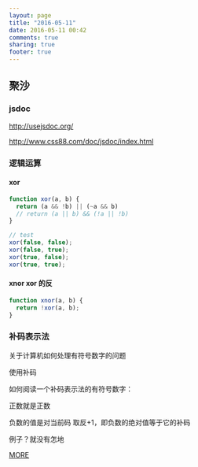 ```yaml
---
layout: page
title: "2016-05-11"
date: 2016-05-11 00:42
comments: true
sharing: true
footer: true
---
```




## 聚沙

### jsdoc


http://usejsdoc.org/

http://www.css88.com/doc/jsdoc/index.html


### 逻辑运算

#### xor


```js
function xor(a, b) {
  return (a && !b) || (~a && b)
  // return (a || b) && (!a || !b)
}

// test
xor(false, false);
xor(false, true);
xor(true, false);
xor(true, true);
```

#### xnor xor 的反

```js
function xnor(a, b) {
  return !xor(a, b);
}
```

### 补码表示法

关于计算机如何处理有符号数字的问题

使用补码

如何阅读一个补码表示法的有符号数字：

正数就是正数

负数的值是对当前码 取反+1，即负数的绝对值等于它的补码

例子？就没有怎地





[MORE](http://blog.mirreal.net/note/2016-05-11.html)
